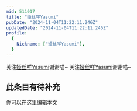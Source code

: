 ```yaml
---
mid: 511017
title: "娅丝咩Yasumi"
pubDate: "2024-11-04T11:22:11.246Z"
updatedDate: "2024-11-04T11:22:11.246Z"
profile:
  {
    Nickname: ["娅丝咩Yasumi"],
  }
---
```


关注[娅丝咩Yasumi](https://space.bilibili.com/511017)谢谢喵~ 关注[娅丝咩Yasumi](https://space.bilibili.com/511017)谢谢喵~

## 此条目有待补充
你可以在[这里](https://github.com/Yuhanawa/VTuber.ICU-Content/edit/master/v/娅丝咩Yasumi/index.md)编辑本文
